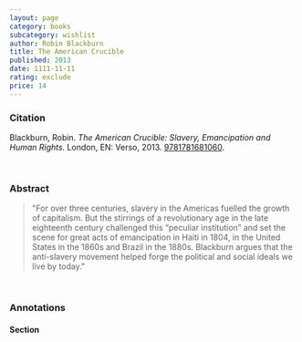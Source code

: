 ```yaml
---
layout: page
category: books
subcategory: wishlist
author: Robin Blackburn
title: The American Crucible
published: 2013
date: 1111-11-11
rating: exclude
price: 14
---
```


### Citation

Blackburn, Robin. *The American Crucible: Slavery, Emancipation and Human Rights.* London, EN: Verso, 2013. [9781781681060](https://www.versobooks.com/en-ca/products/2190-the-american-crucible).

<br>

### Abstract

> "For over three centuries, slavery in the Americas fuelled the growth of capitalism. But the stirrings of a revolutionary age in the late eighteenth century challenged this “peculiar institution” and set the scene for great acts of emancipation in Haiti in 1804, in the United States in the 1860s and Brazil in the 1880s. Blackburn argues that the anti-slavery movement helped forge the political and social ideals we live by today."

<br>

### Annotations

#### Section

<br>
